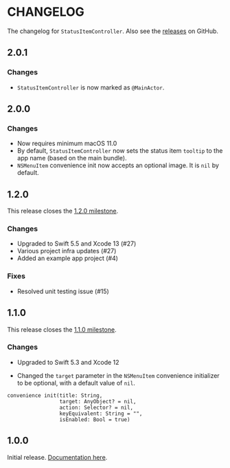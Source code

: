 # CHANGELOG

The changelog for `StatusItemController`. Also see the [releases](https://github.com/hexedbits/StatusItemController/releases) on GitHub.

2.0.1
-----

### Changes

- `StatusItemController` is now marked as `@MainActor`.


2.0.0
-----

### Changes

- Now requires minimum macOS 11.0
- By default, `StatusItemController` now sets the status item `tooltip` to the app name (based on the main bundle).
- `NSMenuItem` convenience init now accepts an optional image. It is `nil` by default.


1.2.0
-----

This release closes the [1.2.0 milestone](https://github.com/hexedbits/StatusItemController/milestone/2?closed=1).

### Changes
- Upgraded to Swift 5.5 and Xcode 13 (#27)
- Various project infra updates (#27)
- Added an example app project (#4)

### Fixes

- Resolved unit testing issue (#15)


1.1.0
-----

This release closes the [1.1.0 milestone](https://github.com/hexedbits/StatusItemController/milestone/1?closed=1).

### Changes

- Upgraded to Swift 5.3 and Xcode 12

- Changed the `target` parameter in the `NSMenuItem` convenience initializer to be optional, with a default value of `nil`.

```
convenience init(title: String,
                 target: AnyObject? = nil,
                 action: Selector? = nil,
                 keyEquivalent: String = "",
                 isEnabled: Bool = true)
```


1.0.0
-----

Initial release. [Documentation here](https://hexedbits.github.io/StatusItemController/).

